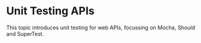 # Unit Testing APIs

This topic introduces unit testing for web APIs, focussing on Mocha, Should and SuperTest.
